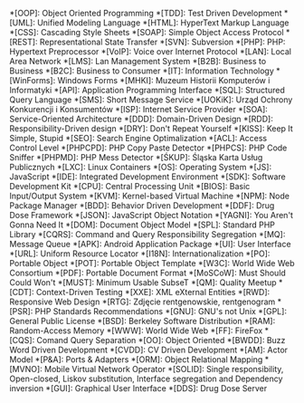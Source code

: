 *[OOP]: Object Oriented Programming
*[TDD]: Test Driven Development
*[UML]: Unified Modeling Language
*[HTML]: HyperText Markup Language
*[CSS]: Cascading Style Sheets
*[SOAP]: Simple Object Access Protocol
*[REST]: Representational State Transfer
*[SVN]: Subversion
*[PHP]: PHP: Hypertext Preprocessor
*[VoIP]: Voice over Internet Protocol
*[LAN]: Local Area Network
*[LMS]: Lan Management System
*[B2B]: Business to Business
*[B2C]: Business to Consumer
*[IT]: Information Technology
*[WinForms]: Windows Forms
*[MHKI]: Muzeum Historii Komputerów i Informatyki
*[API]: Application Programming Interface
*[SQL]: Structured Query Language
*[SMS]: Short Message Service
*[UOKiK]: Urząd Ochrony Konkurencji i Konsumentów
*[ISP]: Internet Service Provider
*[SOA]: Service-Oriented Architecture
*[DDD]: Domain-Driven Design
*[RDD]: Responsibility-Driven design
*[DRY]: Don't Repeat Yourself
*[KISS]: Keep It Simple, Stupid
*[SEO]: Search Engine Optimalization
*[ACL]: Access Control Level
*[PHPCPD]: PHP Copy Paste Detector
*[PHPCS]: PHP Code Sniffer
*[PHPMD]: PHP Mess Detector
*[ŚKUP]: Śląska Karta Usług Publicznych
*[LXC]: Linux Containers
*[OS]: Operating System
*[JS]: JavaScript
*[IDE]: Integrated Development Environment
*[SDK]: Software Development Kit
*[CPU]: Central Processing Unit
*[BIOS]: Basic Input/Output System
*[KVM]: Kernel-based Virtual Machine
*[NPM]: Node Package Manager
*[BDD]: Behavior Driven Development
*[DDF]: Drug Dose Framework
*[JSON]: JavaScript Object Notation
*[YAGNI]: You Aren't Gonna Need It
*[DOM]: Document Object Model
*[SPL]: Standard PHP Library
*[CQRS]: Command and Query Responsibility Segregation
*[MQ]: Message Queue
*[APK]: Android Application Package
*[UI]: User Interface
*[URL]: Uniform Resource Locator
*[I18N]: Internationalization
*[PO]: Portable Object
*[POT]: Portable Object Template
*[W3C]: World Wide Web Consortium
*[PDF]: Portable Document Format
*[MoSCoW]: Must Should Could Won't
*[MUST]: Minimum Usable SubseT
*[QM]: Quality Meetup
*[CDT]: Context-Driven Testing
*[XXE]: XML eXternal Entities
*[RWD]: Responsive Web Design
*[RTG]: Zdjęcie rentgenowskie, rentgenogram
*[PSR]: PHP Standards Recommendations
*[GNU]: GNU's not Unix
*[GPL]: General Public License
*[BSD]: Berkeley Software Distribution
*[RAM]: Random-Access Memory
*[WWW]: World Wide Web
*[FF]: FireFox
*[CQS]: Comand Query Separation
*[OO]: Object Oriented
*[BWDD]: Buzz Word Driven Development
*[CVDD]: CV Driven Development
*[AM]: Actor Model
*[P&A]: Ports & Adapters
*[ORM]: Object Relational Mapping
*[MVNO]: Mobile Virtual Network Operator
*[SOLID]: Single responsibility, Open-closed, Liskov substitution, Interface segregation and Dependency inversion
*[GUI]: Graphical User Interface
*[DDS]: Drug Dose Server